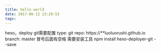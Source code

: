 ```yaml
---
title: hello world
date: 2017-06-12 13:29:53
tags:
---
```

hexo，deploy git需要配置
type: git
repo: https://**luoluorushi.github.io
branch: master
冒号后面有空格
需要安装工具
npm install hexo-deployer-git --save

